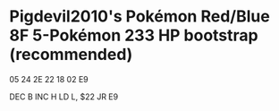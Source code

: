 # Pigdevil2010's Pokémon Red/Blue 8F 5-Pokémon 233 HP bootstrap (recommended)

05 24 2E 22 18 02 E9

DEC B
INC H
LD L, $22
JR E9